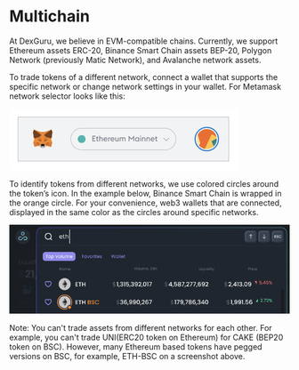 # Multichain

At DexGuru, we believe in EVM-compatible chains. Currently, we support Ethereum assets ERC-20, Binance Smart Chain assets BEP-20, Polygon Network \(previously Matic Network\), and Avalanche network assets.   


To trade tokens of a different network, connect a wallet that supports the specific network or change network settings in your wallet. For Metamask network selector looks like this:

![Metamask network selector](../.gitbook/assets/image%20%2814%29.png)

To identify tokens from different networks, we use colored circles around the token’s icon. In the example below, Binance Smart Chain is wrapped in the orange circle. For your convenience, web3 wallets that are connected, displayed in the same color as the circles around specific networks. 

![Market Selector identifies BSC network with orange color](../.gitbook/assets/image%20%2816%29.png)

  
  
Note: You can't trade assets from different networks for each other. For example,  you can't trade UNI\(ERC20 token on Ethereum\) for CAKE \(BEP20 token on BSC\). However, many Ethereum based tokens have pegged versions on BSC, for example, ETH-BSC on a screenshot above.

